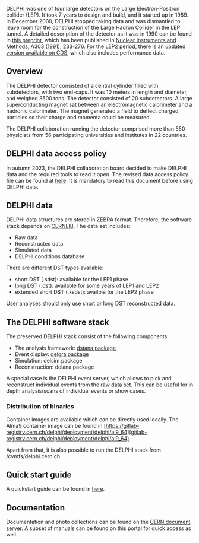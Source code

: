 DELPHI was one of four large detectors on the Large Electron-Positron collider (LEP). It took 7 years to design and build, and it started up in 1989. In December 2000, DELPHI stopped taking data and was dismantled to leave room for the construction of the Large Hadron Collider in the LEP tunnel. A detailed description of the detector as it was in 1990 can be found in [this preprint](https://cds.cern.ch/record/212026/files/cer-000124113.pdf), which has been published in [Nuclear Instruments and Methods, A303 (1991), 233-276](https://doi.org/10.1016/0168-9002%2891%2990793-P). For the LEP2 period, there is an [updated version available on CDS](https://cds.cern.ch/record/295267), which also includes performance data.

## Overview
The DELPHI detector consisted of a central cylinder filled with subdetectors, with two end-caps. It was 10 meters in length and diameter, and weighed 3500 tons. The detector consisted of 20 subdetectors. A large superconducting magnet sat between an electromagnetic calorimeter and a hadronic calorimeter. The magnet generated a field to deflect charged particles so their charge and momenta could be measured.

The DELPHI collaboration running the detector comprised more than 550 physicists from 56 participating universities and institutes in 22 countries.

## DELPHI data access policy
In autumn 2023, the DELPHI collaboration board decided to make DELPHI data and the required tools to read it open. The revised data access policy file can be found at [here](/record/417). It is mandatory to read this document before using DELPHI data.

## DELPHI data
DELPHI data structures are stored in ZEBRA format. Therefore, the software stack depends on [CERNLIB](https://cernlib.web.cern.ch/cernlib/). The data set includes:

- Raw data
- Reconstructed data
- Simulated data
- DELPHI conditions database

There are different DST types available:

* short DST (.sdst): available for the LEP1 phase
* long DST (.dst): available for some years of LEP1 and LEP2
* extended short DST (.xsdst): availble for the LEP2 phase

User analyses should only use short or long DST reconstructed data.

## The DELPHI software stack
The preserved DELPHI stack consist of the following components:

* The analysis framework: [dstana package](/record/80502)
* Event display: [delgra package](/record/80503)
* Simulation: delsim package
* Reconstruction: delana package

A special case is the DELPHI event server, which allows to pick and reconstruct individual events from the raw data set. This can be useful for in depth analysis/scans of individual events or show cases.

### Distribution of binaries

Container images are available which can be directly used locally. The Alma9 container image can be found in [https://gitlab-registry.cern.ch/delphi/deployment/delphi/al9_64](gitlab-registry.cern.ch/delphi/deployment/delphi/al9_64).

Apart from that, it is also possible to run the DELPHI stack from /cvmfs/delphi.cern.ch.

## Quick start guide
A quickstart guide can be found in [here](/docs/delphi-getting-started).

## Documentation
Documentation and photo collections can be found on the [CERN document server](https://cds.cern.ch). A subset of manuals can be found on this portal for quick access as well.
